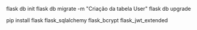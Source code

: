 flask db init
flask db migrate -m "Criação da tabela User"
flask db upgrade

pip install flask flask_sqlalchemy flask_bcrypt flask_jwt_extended
